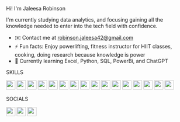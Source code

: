  Hi! I'm Jaleesa Robinson

 I'm currently studying data analytics, and focusing gaining all the knowledge needed to enter into the tech field with confidence.
 
- ✉️ Contact me at robinson.jaleesa42@gmail.com
- ⚡ Fun facts: Enjoy powerlifting, fitness instructor for HIIT classes, cooking, doing research because knowledge is power
- 🧠 Currently learning Excel, Python, SQL, PowerBi, and ChatGPT

SKILLS

<img src="https://github.com/jaleesarobinson84/jaleesarobinson84/assets/147563229/c4d48a47-5547-41f7-a8eb-2619998319c6" width="25" height="25">
<img src="https://github.com/jaleesarobinson84/jaleesarobinson84/assets/147563229/c0cbaa17-310a-49c0-8a78-5daf07097154" width="25" height="25">
<img src="https://github.com/jaleesarobinson84/jaleesarobinson84/assets/147563229/6650d7aa-2181-4edf-9116-7b80060d0d80" width="25" height="25">
<img src="https://github.com/jaleesarobinson84/jaleesarobinson84/assets/147563229/3469237d-a65c-4879-a7dd-84ed9dc4e440" width="25" height="25">
<img src="https://github.com/jaleesarobinson84/jaleesarobinson84/assets/147563229/d4026319-9ca7-4876-8d97-e5f7996accb6" width="25" height="25">
<img src="https://github.com/jaleesarobinson84/jaleesarobinson84/assets/147563229/6e23487b-bf35-454e-8837-0a6363db9990" width="25" height="25">
<img src="https://github.com/jaleesarobinson84/jaleesarobinson84/assets/147563229/e6e7d94b-1695-47fd-ac28-4d2868c77646" width="25" height="25">
<img src="https://github.com/jaleesarobinson84/jaleesarobinson84/assets/147563229/c2da5e09-3d4e-45a9-bb52-f17f7ab84603" width="25" height="25">
<img src="https://github.com/jaleesarobinson84/jaleesarobinson84/assets/147563229/1ebf891c-8c59-4e4f-997b-855e8ebe14d8" width="25" height="25">
<img src="https://github.com/jaleesarobinson84/jaleesarobinson84/assets/147563229/4821e853-7041-4f30-863c-afdcef7f81df" width="25" height="25">
<img src="https://github.com/jaleesarobinson84/jaleesarobinson84/assets/147563229/9e4e4263-6a5d-4d9c-9578-078600266564" width="25" height="25">
<img src="https://github.com/jaleesarobinson84/jaleesarobinson84/assets/147563229/b5bbf86b-e2d7-4f10-b045-d6cf14aa3c91" width="25" height="25">
<img src="https://github.com/jaleesarobinson84/jaleesarobinson84/assets/147563229/b284413a-ba3f-42e5-b0ce-533b92584469" width="25" height="25">
<img src="https://github.com/jaleesarobinson84/jaleesarobinson84/assets/147563229/5181a0da-e4b8-405f-b0eb-b5b95fff409c" width="25" height="25">
<img src="https://github.com/jaleesarobinson84/jaleesarobinson84/assets/147563229/0235e7ae-5011-4a49-b4e1-999bfba9e714" width="25" height="25">
<img src="https://github.com/jaleesarobinson84/jaleesarobinson84/assets/147563229/690bd943-df31-4b3b-9392-d973b5dc3ad8" width="25" height="25">










SOCIALS

<img src="https://github.com/jaleesarobinson84/jaleesarobinson84/assets/147563229/c9beeb07-3b9d-4660-abbf-65e1296a73fc" width="25" height="25">
<img src="https://github.com/jaleesarobinson84/jaleesarobinson84/assets/147563229/8fc311bc-4271-40fb-822f-772eb238df89" width="25" height="25">
<img src="https://github.com/jaleesarobinson84/jaleesarobinson84/assets/147563229/4920eba7-0eab-44c2-9874-752d40091c90" width="25" height="25">











<!---
jaleesarobinson84/jaleesarobinson84 is a ✨ special ✨ repository because its `README.md` (this file) appears on your GitHub profile.
You can click the Preview link to take a look at your changes.
--->
